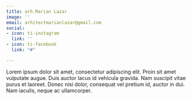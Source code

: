 ```yaml
---
title: arh.Marian Lazar
image: ''
email: arhitectmarianlazar@gmail.com
social:
- icon: ti-instagram
  link: ''
- icon: ti-facebook
  link: "#"

---
```

Lorem ipsum dolor sit amet, consectetur adipiscing elit. Proin sit amet vulputate augue. Duis auctor lacus id vehicula gravida. Nam suscipit vitae purus et laoreet.
Donec nisi dolor, consequat vel pretium id, auctor in dui. Nam iaculis, neque ac ullamcorper.